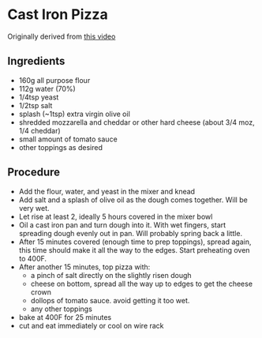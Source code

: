 # Cast Iron Pizza

Originally derived from [this video](https://www.youtube.com/watch?v=uYxB4QBlrx4)

## Ingredients

* 160g all purpose flour
* 112g water (70%)
* 1/4tsp yeast
* 1/2tsp salt
* splash (~1tsp) extra virgin olive oil
* shredded mozzarella and cheddar or other hard cheese (about 3/4 moz, 1/4 cheddar)
* small amount of tomato sauce
* other toppings as desired

## Procedure

* Add the flour, water, and yeast in the mixer and knead
* Add salt and a splash of olive oil as the dough comes together. Will be very wet.
* Let rise at least 2, ideally 5 hours covered in the mixer bowl
* Oil a cast iron pan and turn dough into it. With wet fingers, start spreading dough evenly out in pan. Will probably spring back a little.
* After 15 minutes covered (enough time to prep toppings), spread again, this time should make it all the way to the edges. Start preheating oven to 400F.
* After another 15 minutes, top pizza with:
  * a pinch of salt directly on the slightly risen dough
  * cheese on bottom, spread all the way up to edges to get the cheese crown
  * dollops of tomato sauce. avoid getting it too wet.
  * any other toppings
* bake at 400F for 25 minutes
* cut and eat immediately or cool on wire rack
